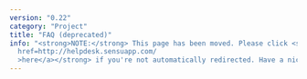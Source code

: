 ```yaml
---
version: "0.22"
category: "Project"
title: "FAQ (deprecated)"
info: "<strong>NOTE:</strong> This page has been moved. Please click <strong><a
  href=http://helpdesk.sensuapp.com/
  >here</a></strong> if you're not automatically redirected. Have a nice day!"
---
```


<meta http-equiv="refresh" content="1;url=http://helpdesk.sensuapp.com">
